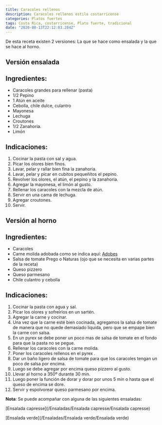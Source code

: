 ```yaml
---
title: Caracoles rellenos
description: Caracoles rellenos estilo costarricense
categories: Platos fuertes
tags: Costa Rica, costarricense, Plato fuerte, tradicional
date: "2020-08-13T22:12:03.284Z"
---
```


De esta receta existen 2 versiones: La que se hace como ensalada y la que se hace al horno.

## Versión ensalada

## Ingredientes:

- Caracoles grandes para rellenar (pasta)
- 1/2 Pepino
- 1 Atún en aceite
- Cebolla, chile dulce, culantro
- Mayonesa
- Lechuga
- Croutones
- 1/2 Zanahoria.
- Limón

## Indicaciones:

1. Cocinar la pasta con sal y agua.
2. Picar los olores bien finos.
3. Lavar, pelar y rallar bien fina la zanahoria.
4. Lavar, pelar y picar en cubitos pequeñitos el pepino.
5. Revolver los olores, el atún, el pepino y la zanahoria.
6. Agregar la mayonesa, el limón al gusto.
7. Rellenar los caracoles con la mezcla de atún.
8. Servir en una cama de lechuga.
9. Agregar croutones.
10. Servir.

## Versión al horno

## Ingredientes:

- Caracoles
- Carne molida adobada como se indica aquí: [Adobes ](/Adobes/Adobes/)
- Salsa de tomate Prego o Naturas (ojo que se necesita en varias partes de la receta)
- Queso pizzero
- Queso parmesano
- Chile culantro y cebolla

## Indicaciones:

1. Cocinar la pasta con agua y sal.
2. Picar los olores y sofreírlos en un sartén.
3. Agregar la carne y cocinar.
4. Una vez que la carne esté bien cocinada, agregamos la salsa de tomate de manera que no quede demasiado liquida, pero que se empape bien la carne con salsa.
5. En un pyrex se debe poner un poco mas de  salsa de tomate en el fondo para que la pasta no se pegue.
6. Rellenar los caracoles con la carne molida.
7. Poner los caracoles rellenos en el pyrex .
8. Dar un baño ligero de salsa de tomate para que los caracoles tengan un poco de salsa por encima.
9. Luego se debe agregar por encima queso pizzero al gusto.
10. Llevar al horno a 350º durante 30 min.
11. Luego poner la función de dorar y dorar por unos 5 min o hasta que el queso de encima se dore.
12. Servir y espolvorear queso parmesano por encima.

**Nota**: Se puede acompañar con alguna de las siguientes ensaladas:

[Ensalada capresse](/Ensaladas/Ensalada capresse/Ensalada capresse)

[Ensalada verde](/Ensaladas/Ensalada verde/Ensalada verde)

